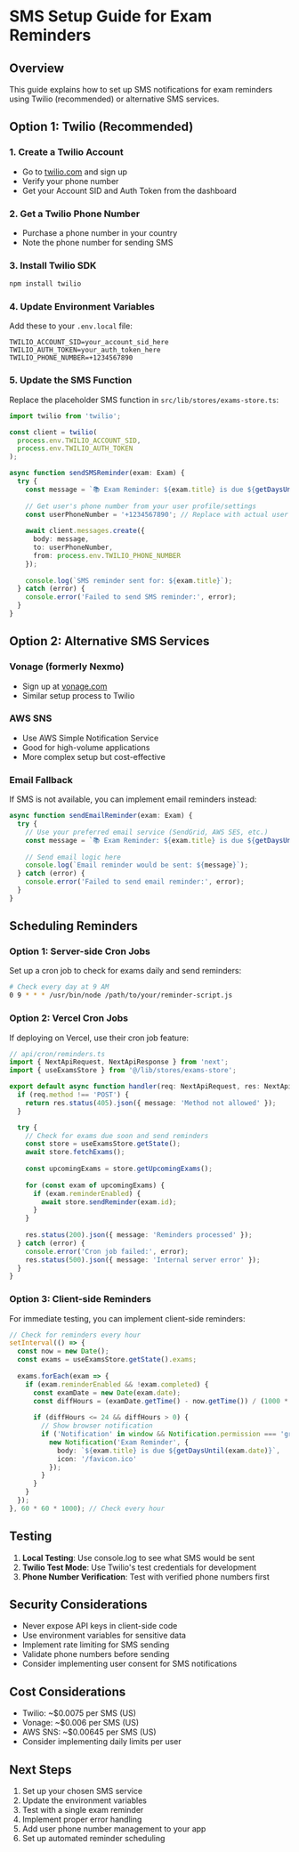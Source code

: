 # SMS Setup Guide for Exam Reminders

## Overview
This guide explains how to set up SMS notifications for exam reminders using Twilio (recommended) or alternative SMS services.

## Option 1: Twilio (Recommended)

### 1. Create a Twilio Account
- Go to [twilio.com](https://www.twilio.com) and sign up
- Verify your phone number
- Get your Account SID and Auth Token from the dashboard

### 2. Get a Twilio Phone Number
- Purchase a phone number in your country
- Note the phone number for sending SMS

### 3. Install Twilio SDK
```bash
npm install twilio
```

### 4. Update Environment Variables
Add these to your `.env.local` file:
```env
TWILIO_ACCOUNT_SID=your_account_sid_here
TWILIO_AUTH_TOKEN=your_auth_token_here
TWILIO_PHONE_NUMBER=+1234567890
```

### 5. Update the SMS Function
Replace the placeholder SMS function in `src/lib/stores/exams-store.ts`:

```typescript
import twilio from 'twilio';

const client = twilio(
  process.env.TWILIO_ACCOUNT_SID,
  process.env.TWILIO_AUTH_TOKEN
);

async function sendSMSReminder(exam: Exam) {
  try {
    const message = `📚 Exam Reminder: ${exam.title} is due ${getDaysUntil(exam.date)}. Subject: ${exam.subject}`;
    
    // Get user's phone number from your user profile/settings
    const userPhoneNumber = '+1234567890'; // Replace with actual user phone
    
    await client.messages.create({
      body: message,
      to: userPhoneNumber,
      from: process.env.TWILIO_PHONE_NUMBER
    });
    
    console.log(`SMS reminder sent for: ${exam.title}`);
  } catch (error) {
    console.error('Failed to send SMS reminder:', error);
  }
}
```

## Option 2: Alternative SMS Services

### Vonage (formerly Nexmo)
- Sign up at [vonage.com](https://www.vonage.com)
- Similar setup process to Twilio

### AWS SNS
- Use AWS Simple Notification Service
- Good for high-volume applications
- More complex setup but cost-effective

### Email Fallback
If SMS is not available, you can implement email reminders instead:

```typescript
async function sendEmailReminder(exam: Exam) {
  try {
    // Use your preferred email service (SendGrid, AWS SES, etc.)
    const message = `📚 Exam Reminder: ${exam.title} is due ${getDaysUntil(exam.date)}. Subject: ${exam.subject}`;
    
    // Send email logic here
    console.log(`Email reminder would be sent: ${message}`);
  } catch (error) {
    console.error('Failed to send email reminder:', error);
  }
}
```

## Scheduling Reminders

### Option 1: Server-side Cron Jobs
Set up a cron job to check for exams daily and send reminders:

```bash
# Check every day at 9 AM
0 9 * * * /usr/bin/node /path/to/your/reminder-script.js
```

### Option 2: Vercel Cron Jobs
If deploying on Vercel, use their cron job feature:

```typescript
// api/cron/reminders.ts
import { NextApiRequest, NextApiResponse } from 'next';
import { useExamsStore } from '@/lib/stores/exams-store';

export default async function handler(req: NextApiRequest, res: NextApiResponse) {
  if (req.method !== 'POST') {
    return res.status(405).json({ message: 'Method not allowed' });
  }

  try {
    // Check for exams due soon and send reminders
    const store = useExamsStore.getState();
    await store.fetchExams();
    
    const upcomingExams = store.getUpcomingExams();
    
    for (const exam of upcomingExams) {
      if (exam.reminderEnabled) {
        await store.sendReminder(exam.id);
      }
    }
    
    res.status(200).json({ message: 'Reminders processed' });
  } catch (error) {
    console.error('Cron job failed:', error);
    res.status(500).json({ message: 'Internal server error' });
  }
}
```

### Option 3: Client-side Reminders
For immediate testing, you can implement client-side reminders:

```typescript
// Check for reminders every hour
setInterval(() => {
  const now = new Date();
  const exams = useExamsStore.getState().exams;
  
  exams.forEach(exam => {
    if (exam.reminderEnabled && !exam.completed) {
      const examDate = new Date(exam.date);
      const diffHours = (examDate.getTime() - now.getTime()) / (1000 * 60 * 60);
      
      if (diffHours <= 24 && diffHours > 0) {
        // Show browser notification
        if ('Notification' in window && Notification.permission === 'granted') {
          new Notification('Exam Reminder', {
            body: `${exam.title} is due ${getDaysUntil(exam.date)}`,
            icon: '/favicon.ico'
          });
        }
      }
    }
  });
}, 60 * 60 * 1000); // Check every hour
```

## Testing

1. **Local Testing**: Use console.log to see what SMS would be sent
2. **Twilio Test Mode**: Use Twilio's test credentials for development
3. **Phone Number Verification**: Test with verified phone numbers first

## Security Considerations

- Never expose API keys in client-side code
- Use environment variables for sensitive data
- Implement rate limiting for SMS sending
- Validate phone numbers before sending
- Consider implementing user consent for SMS notifications

## Cost Considerations

- Twilio: ~$0.0075 per SMS (US)
- Vonage: ~$0.006 per SMS (US)
- AWS SNS: ~$0.00645 per SMS (US)
- Consider implementing daily limits per user

## Next Steps

1. Set up your chosen SMS service
2. Update the environment variables
3. Test with a single exam reminder
4. Implement proper error handling
5. Add user phone number management to your app
6. Set up automated reminder scheduling

